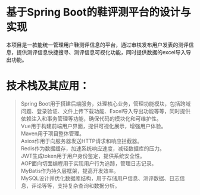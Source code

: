 # 基于Spring Boot的鞋评测平台的设计与实现
本项目是一款能统一管理用户鞋测评信息的平台，通过审核发布用户发表的测评信息，提供测评信息快捷搜寻、测评信息可视化功能，同时提供数据的excel导入导出功能。
# 技术栈及其应用：
>Spring Boot用于搭建后端服务，处理核心业务，管理功能模块，包括跨域问题、登录验证、文件上传下载功能、Excel导入导出功能等等，同时提供依赖注入和事务管理等功能，确保代码的模块化和可维护性。</br>
>Vue用于构建前端用户界面，提供可视化展示，增强用户体验。</br>
>Maven用于项目整体管理。</br>
>Axios作用于向服务器发送HTTP请求和响应拦截器。</br>
>Redis作为数据缓存，加速系统响应速度，减轻数据库的压力。</br>
>JWT生成token用于用户身份鉴定，提供系统安全性。</br>
>AOP面向切面编程用于实现用户行为追踪，管理日志记录。</br>
>MyBatis作为持久层框架，提高开发效率。</br>
>MySQL设计并优化数据库结构，用于存储用户信息、测评数据、日志信息，评论等等，支持复杂查询和数据分析。</br>

